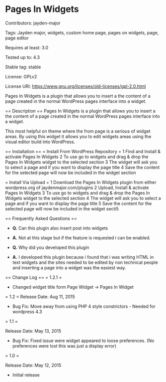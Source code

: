 # Pages In Widgets

Contributors: jayden-major

Tags: Jayden major, widgets, custom home page, pages on widgets, page, page editor

Requires at least: 3.0

Tested up to: 4.3

Stable tag: stable

License: GPLv2

License URI: https://www.gnu.org/licenses/old-licenses/gpl-2.0.html



Pages In Widgets is a plugin that allows you to insert a the content of a page created in the normal WordPress pages interface into a widget.



== Description ==
Pages In Widgets is a plugin that allows you to insert a the content of a page created in the normal WordPress pages interface into a widget.



This most helpful on theme where the from page is a serious of widget areas. By using this widget it allows you to edit widgets areas using the visual editor build into WordPress.



== Installation ==
= Install From WordPress Repository =
1 Find and Install & activate Pages In Widgets
2 To use go to widgets and drag & drop the Pages In Widgets widget to the selected section
3 The widget will ask you to select a page and if you want to display the page title
4 Save the content for the selected page will now be included in the widget section


= Install Via Upload =
1 Download the Pages In Widgets plugin from either wordpress.org of jaydenmajor.com/plugins
2 Upload, Install & activate Pages In Widgets
3 To use go to widgets and drag & drop the Pages In Widgets widget to the selected section
4 The widget will ask you to select a page and if you want to display the page title
5 Save the content for the selected page will now be included in the widget secti5


== Frequently Asked Questions ==
* **Q.** Can this plugin also insert post into widgets
* **A.** Not at this stage but if the feature is requested i can be enabled.


* **Q.** Why did you developed this plugin
* **A.** I developed this plugin because i found that i was writing HTML in text widgets and the sites needed to be edited by non technical people and inserting a page into a widget was the easiest way.


== Change Log ==
= 1.2.1 =

* Changed widget title form Page Widget -> Pages In Widget

= 1.2 =
Release Date: Aug 11, 2015

* Bug Fix: Move away from using PHP 4 style constrictors - Needed for wordpress 4.3

= 1.1 =

Release Date: May 13, 2015

* Bug Fix: Fixed issue were widget appeared to loose preferences. (No preferences were lost this was just a display error) 

= 1.0 =

Release Date: May 12, 2015

* Initial release
